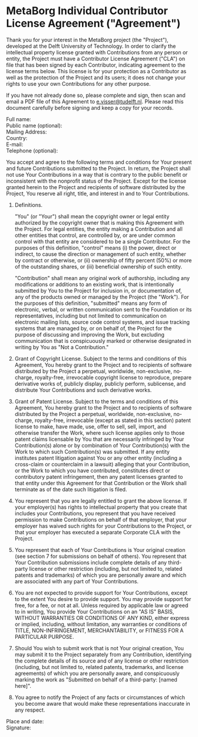 # MetaBorg Individual Contributor License Agreement ("Agreement")

Thank you for your interest in the MetaBorg project (the "Project"),
developed at the Delft University of Technology. In order to clarify
the intellectual property license granted with Contributions from any
person or entity, the Project must have a Contributor License
Agreement ("CLA") on file that has been signed by each Contributor,
indicating agreement to the license terms below. This license is for
your protection as a Contributor as well as the protection of the
Project and its users; it does not change your rights to use your own
Contributions for any other purpose.

If you have not already done so, please complete and sign, then scan
and email a PDF file of this Agreement to e.visser@tudelft.nl. Please
read this document carefully before signing and keep a copy for your
records.

Full name:<br/>
Public name (optional):<br/>
Mailing Address:<br/>
Country:<br/>
E-mail:<br/>
Telephone (optional):<br/>

You accept and agree to the following terms and conditions for Your
present and future Contributions submitted to the Project. In return,
the Project shall not use Your Contributions in a way that is contrary
to the public benefit or inconsistent with the nonprofit status of the
Project. Except for the license granted herein to the Project and
recipients of software distributed by the Project, You reserve all
right, title, and interest in and to Your Contributions.

1. Definitions.

   "You" (or "Your") shall mean the copyright owner or legal entity
   authorized by the copyright owner that is making this Agreement
   with the Project. For legal entities, the entity making a
   Contribution and all other entities that control, are controlled
   by, or are under common control with that entity are considered to
   be a single Contributor. For the purposes of this definition,
   "control" means (i) the power, direct or indirect, to cause the
   direction or management of such entity, whether by contract or
   otherwise, or (ii) ownership of fifty percent (50%) or more of the
   outstanding shares, or (iii) beneficial ownership of such entity.

   "Contribution" shall mean any original work of authorship,
   including any modifications or additions to an existing work, that
   is intentionally submitted by You to the Project for inclusion in,
   or documentation of, any of the products owned or managed by the
   Project (the "Work"). For the purposes of this definition,
   "submitted" means any form of electronic, verbal, or written
   communication sent to the Foundation or its representatives,
   including but not limited to communication on electronic mailing
   lists, source code control systems, and issue tracking systems that
   are managed by, or on behalf of, the Project for the purpose of
   discussing and improving the Work, but excluding communication that
   is conspicuously marked or otherwise designated in writing by You
   as "Not a Contribution."

2. Grant of Copyright License. Subject to the terms and conditions of
   this Agreement, You hereby grant to the Project and to recipients
   of software distributed by the Project a perpetual, worldwide,
   non-exclusive, no-charge, royalty-free, irrevocable copyright
   license to reproduce, prepare derivative works of, publicly
   display, publicly perform, sublicense, and distribute Your
   Contributions and such derivative works.

3. Grant of Patent License. Subject to the terms and conditions of
   this Agreement, You hereby grant to the Project and to recipients
   of software distributed by the Project a perpetual, worldwide,
   non-exclusive, no-charge, royalty-free, irrevocable (except as
   stated in this section) patent license to make, have made, use,
   offer to sell, sell, import, and otherwise transfer the Work, where
   such license applies only to those patent claims licensable by You
   that are necessarily infringed by Your Contribution(s) alone or by
   combination of Your Contribution(s) with the Work to which such
   Contribution(s) was submitted. If any entity institutes patent
   litigation against You or any other entity (including a cross-claim
   or counterclaim in a lawsuit) alleging that your Contribution, or
   the Work to which you have contributed, constitutes direct or
   contributory patent infringement, then any patent licenses granted
   to that entity under this Agreement for that Contribution or the
   Work shall terminate as of the date such litigation is filed.

4. You represent that you are legally entitled to grant the above
   license. If your employer(s) has rights to intellectual property
   that you create that includes your Contributions, you represent
   that you have received permission to make Contributions on behalf
   of that employer, that your employer has waived such rights for
   your Contributions to the Project, or that your employer has
   executed a separate Corporate CLA with the Project.

5. You represent that each of Your Contributions is Your original
   creation (see section 7 for submissions on behalf of others). You
   represent that Your Contribution submissions include complete
   details of any third-party license or other restriction (including,
   but not limited to, related patents and trademarks) of which you
   are personally aware and which are associated with any part of Your
   Contributions.

6. You are not expected to provide support for Your Contributions,
   except to the extent You desire to provide support. You may provide
   support for free, for a fee, or not at all. Unless required by
   applicable law or agreed to in writing, You provide Your
   Contributions on an "AS IS" BASIS, WITHOUT WARRANTIES OR CONDITIONS
   OF ANY KIND, either express or implied, including, without
   limitation, any warranties or conditions of TITLE, NON-INFRINGEMENT,
   MERCHANTABILITY, or FITNESS FOR A PARTICULAR PURPOSE.

7. Should You wish to submit work that is not Your original creation,
   You may submit it to the Project separately from any Contribution,
   identifying the complete details of its source and of any license
   or other restriction (including, but not limited to, related
   patents, trademarks, and license agreements) of which you are
   personally aware, and conspicuously marking the work as "Submitted
   on behalf of a third-party: [named here]".

8. You agree to notify the Project of any facts or circumstances of
   which you become aware that would make these representations
   inaccurate in any respect.

Place and date:<br/>
Signature:</br>
